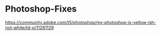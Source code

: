 # Photoshop-Fixes
https://community.adobe.com/t5/photoshop/my-photoshop-is-yellow-ish-not-white/td-p/11281129
